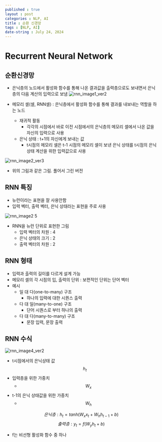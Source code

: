 ```yaml
---
published : true
layout : post
categories : NLP, AI
title : 순환 신경망
tags : [NLP, AI]
date-string : July 24, 2024
---
```


# Recurrent Neural Network
## 순환신경망
- 은닉층의 노드에서 활성화 함수를 통해 나온 결과값을 출력층으로도 보내면서 은닉층의 다음 계산의 입력으로 보냄
![rnn_image1_ver2](https://github.com/user-attachments/assets/411525b8-99e0-4758-a0c3-8c68859e0692)

- 메모리 셀(셀, RNN셀) : 은닉층에서 활성화 함수를 통해 결과를 내보내는 역할을 하는 노드
  - 재귀적 활동
    - 각각의 시점에서 바로 이전 시점에서의 은닉층의 메모리 셀에서 나온 값을 자신의 입력으로 사용
  - 은닉 상태 : t+1의 자신에게 보내는 값
    - t시점의 메모리 셀은 t-1 시점의 메모리 셀이 보낸 은닉 상태를 t시점의 은닉 상태 계산을 위한 입력값으로 사용

![rnn_image2_ver3](https://github.com/user-attachments/assets/322f9ae3-f733-467d-818c-51cea604ace8)
- 위의 그림과 같은 그림. 풀어서 그린 버전

## RNN 특징
- 뉴런이라는 표현을 잘 사용안함
- 입력 벡터, 출력 벡터, 은닉 상태라는 표현을 주로 사용

![rnn_image2 5](https://github.com/user-attachments/assets/3d3a4a1f-d907-478d-8033-5a1f6baa4b63)
- RNN을 뉴런 단위로 표현한 그림
  - 입력 벡터의 차원 : 4
  - 은닉 상태의 크기 : 2
  - 출력 벡터의 차원 : 2

## RNN 형태
- 입력과 출력의 길이를 다르게 설계 가능
- 메모리 셀의 각 시점의 입, 출력의 단위 : 보편적인 단위는 단어 벡터
- 예시
  - 일 대 다(one-to-many) 구조
    - 하나의 입력에 대한 시퀀스 출력
  - 다 대 일(many-to-one) 구조
    - 단어 시퀀스로 부터 하나의 출력
  - 다 대 다(many-to-many) 구조
    - 문장 입력, 문장 출력

## RNN 수식
![rnn_image4_ver2](https://github.com/user-attachments/assets/5345ee9a-26a6-4522-a81c-8a9c4a7cb8c4)

- t시점에서의 은닉상태 값
$$h_t$$
- 입력층을 위한 가중치
  - $$W_x$$
- t-1의 은닉 상태값을 위한 가중치
  - $$W_h$$

$$은닉층:h_t = tanh(W_xx_t+W_hh_{t-1} + b)$$
$$출력층:y_t = f(W_yh_t+b)$$
- f는 비선형 활성화 함수 중 하나